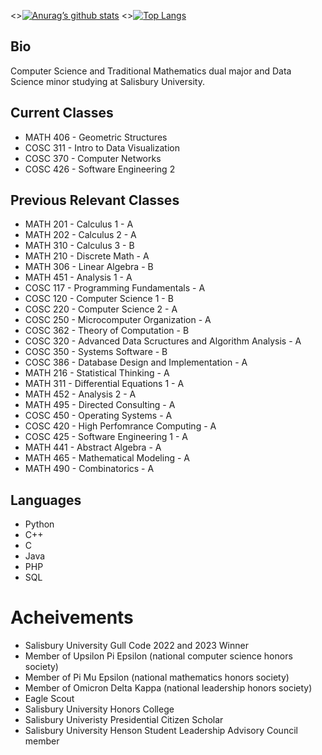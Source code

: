 <>[![Anurag’s github stats](https://github-readme-stats.vercel.app/api?username=jfernandez37&count_private=true&show_icons=true&theme=react)](https://github.com/jfernandez37)
<>[![Top Langs](https://github-readme-stats.vercel.app/api/top-langs/?username=jfernandez37&layout=compact&theme=react&langs_count=6&hide=jupyter%20notebook,tex,makefile,shell)](https://github.com/jfernandez37)
## Bio
Computer Science and Traditional Mathematics dual major and Data Science minor studying at Salisbury University.

## Current Classes
- MATH 406 - Geometric Structures
- COSC 311 - Intro to Data Visualization
- COSC 370 - Computer Networks
- COSC 426 - Software Engineering 2


## Previous Relevant Classes
- MATH 201 - Calculus 1 - A
- MATH 202 - Calculus 2 - A
- MATH 310 - Calculus 3 - B
- MATH 210 - Discrete Math - A
- MATH 306 - Linear Algebra - B
- MATH 451 - Analysis 1 - A
- COSC 117 - Programming Fundamentals - A
- COSC 120 - Computer Science 1 - B
- COSC 220 - Computer Science 2 - A
- COSC 250 - Microcomputer Organization - A
- COSC 362 - Theory of Computation - B
- COSC 320 - Advanced Data Scructures and Algorithm Analysis - A
- COSC 350 - Systems Software - B
- COSC 386 - Database Design and Implementation - A
- MATH 216 - Statistical Thinking - A
- MATH 311 - Differential Equations 1 - A
- MATH 452 - Analysis 2 - A
- MATH 495 - Directed Consulting - A
- COSC 450 - Operating Systems - A
- COSC 420 - High Perfomrance Computing - A
- COSC 425 - Software Engineering 1 - A
- MATH 441 - Abstract Algebra - A
- MATH 465 - Mathematical Modeling - A
- MATH 490 - Combinatorics - A

## Languages
- Python
- C++
- C
- Java
- PHP
- SQL

# Acheivements
- Salisbury University Gull Code 2022 and 2023 Winner
- Member of Upsilon Pi Epsilon (national computer science honors society)
- Member of Pi Mu Epsilon (national mathematics honors society)
- Member of Omicron Delta Kappa (national leadership honors society)
- Eagle Scout
- Salisbury University Honors College
- Salisbury Univeristy Presidential Citizen Scholar
- Salisbury University Henson Student Leadership Advisory Council member
